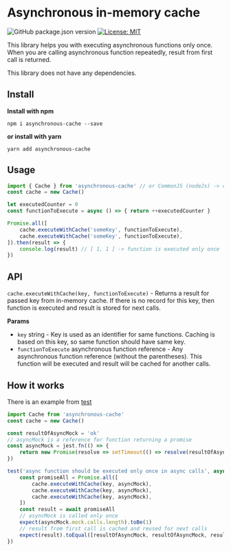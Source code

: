 # Asynchronous in-memory cache
![GitHub package.json version](https://img.shields.io/github/package-json/v/josefjadrny/asynchronous-cache)
[![License: MIT](https://img.shields.io/badge/License-MIT-yellow.svg)](https://opensource.org/licenses/MIT)

This library helps you with executing asynchronous functions only once.
When you are calling asynchronous function repeatedly, result from first call is returned.

This library does not have any dependencies.

## Install

**Install with npm**

```npm i asynchronous-cache --save```

**or install with yarn**

```yarn add asynchronous-cache```

## Usage

```js
import { Cache } from 'asynchronous-cache' // or CommonJS (nodeJs) -> const Cache = require('asynchronous-cache').Cache
const cache = new Cache()

let executedCounter = 0
const functionToExecute = async () => { return ++executedCounter }

Promise.all([
    cache.executeWithCache('someKey', functionToExecute),
    cache.executeWithCache('someKey', functionToExecute),
]).then(result => {
    console.log(result) // [ 1, 1 ] -> function is executed only once
})
```

## API

`cache.executeWithCache(key, functionToExecute)` - Returns a result for passed key from in-memory cache. If there is no record for this key, then function is executed and result is stored for next calls.

**Params**
- `key` string - Key is used as an identifier for same functions. Caching is based on this key, so same function should have same key.
- `functionToExecute` asynchronous function reference - Any asynchronous function reference (without the parentheses). This function will be executed and result will be cached for another calls.

## How it works

There is an example from [test](./tests/Cache.test.ts)
```js
import Cache from 'asynchronous-cache'
const cache = new Cache()

const resultOfAsyncMock = 'ok'
// asyncMock is a reference for function returning a promise
const asyncMock = jest.fn(() => {
    return new Promise(resolve => setTimeout(() => resolve(resultOfAsyncMock), 50))
})

test('async function should be executed only once in async calls', async () => {
    const promiseAll = Promise.all([
        cache.executeWithCache(key, asyncMock),
        cache.executeWithCache(key, asyncMock),
        cache.executeWithCache(key, asyncMock),
    ])
    const result = await promiseAll
    // asyncMock is called only once
    expect(asyncMock.mock.calls.length).toBe(1)
    // result from first call is cached and reused for next calls
    expect(result).toEqual([resultOfAsyncMock, resultOfAsyncMock, resultOfAsyncMock])
})
```
